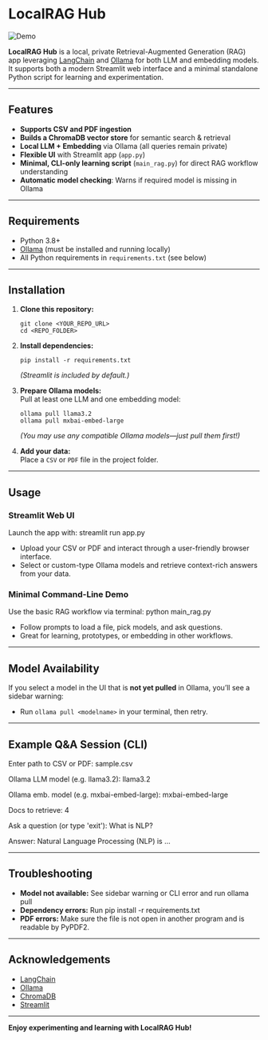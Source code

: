 # LocalRAG Hub

![Demo](assets\demo.gif)

**LocalRAG Hub** is a local, private Retrieval-Augmented Generation (RAG) app leveraging [LangChain](https://github.com/langchain-ai/langchain) and [Ollama](https://ollama.com/) for both LLM and embedding models.  
It supports both a modern Streamlit web interface and a minimal standalone Python script for learning and experimentation.

---

## Features

- **Supports CSV and PDF ingestion**
- **Builds a ChromaDB vector store** for semantic search & retrieval
- **Local LLM + Embedding** via Ollama (all queries remain private)
- **Flexible UI** with Streamlit app (`app.py`)
- **Minimal, CLI-only learning script** (`main_rag.py`) for direct RAG workflow understanding
- **Automatic model checking**: Warns if required model is missing in Ollama

---

## Requirements

- Python 3.8+
- [Ollama](https://ollama.com/) (must be installed and running locally)
- All Python requirements in `requirements.txt` (see below)

---

## Installation

1. **Clone this repository:**
    ```
    git clone <YOUR_REPO_URL>
    cd <REPO_FOLDER>
    ```

2. **Install dependencies:**
    ```
    pip install -r requirements.txt
    ```
    *(Streamlit is included by default.)*

3. **Prepare Ollama models:**  
   Pull at least one LLM and one embedding model:
    ```
    ollama pull llama3.2
    ollama pull mxbai-embed-large
    ```
   *(You may use any compatible Ollama models—just pull them first!)*

4. **Add your data:**  
   Place a `CSV` or `PDF` file in the project folder.

---

## Usage

### Streamlit Web UI

Launch the app with: streamlit run app.py

- Upload your CSV or PDF and interact through a user-friendly browser interface.
- Select or custom-type Ollama models and retrieve context-rich answers from your data.

### Minimal Command-Line Demo

Use the basic RAG workflow via terminal: python main_rag.py

- Follow prompts to load a file, pick models, and ask questions.
- Great for learning, prototypes, or embedding in other workflows.

---

## Model Availability

If you select a model in the UI that is **not yet pulled** in Ollama, you’ll see a sidebar warning:
- Run `ollama pull <modelname>` in your terminal, then retry.

---

## Example Q&A Session (CLI)

Enter path to CSV or PDF: sample.csv

Ollama LLM model (e.g. llama3.2): llama3.2

Ollama emb. model (e.g. mxbai-embed-large): mxbai-embed-large

Docs to retrieve: 4

Ask a question (or type 'exit'): What is NLP?

Answer: Natural Language Processing (NLP) is ...

---

## Troubleshooting

- **Model not available:** See sidebar warning or CLI error and run ollama pull <modelname>
- **Dependency errors:** Run pip install -r requirements.txt
- **PDF errors:** Make sure the file is not open in another program and is readable by PyPDF2.

---

## Acknowledgements

- [LangChain](https://github.com/langchain-ai/langchain)
- [Ollama](https://ollama.com/)
- [ChromaDB](https://www.trychroma.com/)
- [Streamlit](https://streamlit.io/)

---

**Enjoy experimenting and learning with LocalRAG Hub!**
  

